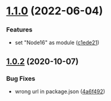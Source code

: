 # [1.1.0](https://github.com/screendriver/convert-vapid-public-key/compare/v1.0.2...v1.1.0) (2022-06-04)


### Features

* set "Node16" as module ([c1ede21](https://github.com/screendriver/convert-vapid-public-key/commit/c1ede21afa7f77fba73d9d20417aaf385916f17a))

## [1.0.2](https://github.com/screendriver/convert-vapid-public-key/compare/v1.0.1...v1.0.2) (2020-10-07)

### Bug Fixes

-   wrong url in package.json ([4a6f492](https://github.com/screendriver/convert-vapid-public-key/commit/4a6f49230f3e208ef3638d0b51612f5527506bba))
